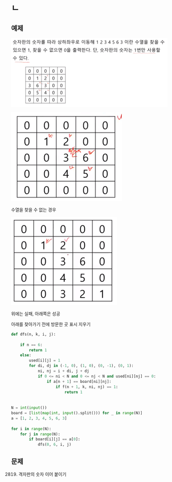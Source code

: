 # ㄴ

## 예제

![1583380964061](assets/1583380964061.png)

![1583381219667](assets/1583381219667.png)

수열을 찾을 수 없는 경우

![1583381270735](assets/1583381270735.png)

위에는 실패, 아래쪽은 성공

아래를 찾아가기 전에 방문한 곳 표시 지우기

```python
def dfs(n, k, i, j):
    
	if n == 6:
    	return 1	
	else:
        used[i][j] = 1
        for di, dj in (-1, 0), (1, 0), (0, -1), (0, 1):
            ni, nj = i + di, j + dj
            if 0 <= ni < N and 0 <= nj < N and used[ni][nj] == 0:
                if a[n + 1] == board[ni][nj]:
                    if f(n + 1, k, ni, nj) == 1:
                        return 1
    

N = int(input())
board = [list(map(int, input().split())) for _ in range(N)]
a = [1, 2, 3, 4, 5, 6, 3]

for i in range(N):
    for j in range(N):
        if board[i][j] == a[0]:
            dfs(0, 6, i, j)
```







## 문제

2819. 격자판의 숫자 이어 붙이기